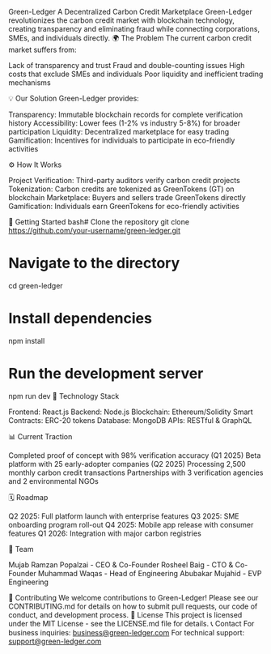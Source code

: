 Green-Ledger
A Decentralized Carbon Credit Marketplace
Green-Ledger revolutionizes the carbon credit market with blockchain technology, creating transparency and eliminating fraud while connecting corporations, SMEs, and individuals directly.
🌍 The Problem
The current carbon credit market suffers from:

Lack of transparency and trust
Fraud and double-counting issues
High costs that exclude SMEs and individuals
Poor liquidity and inefficient trading mechanisms

💡 Our Solution
Green-Ledger provides:

Transparency: Immutable blockchain records for complete verification history
Accessibility: Lower fees (1-2% vs industry 5-8%) for broader participation
Liquidity: Decentralized marketplace for easy trading
Gamification: Incentives for individuals to participate in eco-friendly activities

⚙️ How It Works

Project Verification: Third-party auditors verify carbon credit projects
Tokenization: Carbon credits are tokenized as GreenTokens (GT) on blockchain
Marketplace: Buyers and sellers trade GreenTokens directly
Gamification: Individuals earn GreenTokens for eco-friendly activities

🚀 Getting Started
bash# Clone the repository
git clone https://github.com/your-username/green-ledger.git

# Navigate to the directory
cd green-ledger

# Install dependencies
npm install

# Run the development server
npm run dev
🔧 Technology Stack

Frontend: React.js
Backend: Node.js
Blockchain: Ethereum/Solidity
Smart Contracts: ERC-20 tokens
Database: MongoDB
APIs: RESTful & GraphQL

📊 Current Traction

Completed proof of concept with 98% verification accuracy (Q1 2025)
Beta platform with 25 early-adopter companies (Q2 2025)
Processing 2,500 monthly carbon credit transactions
Partnerships with 3 verification agencies and 2 environmental NGOs

🗓️ Roadmap

Q2 2025: Full platform launch with enterprise features
Q3 2025: SME onboarding program roll-out
Q4 2025: Mobile app release with consumer features
Q1 2026: Integration with major carbon registries

💪 Team

Mujab Ramzan Popalzai - CEO & Co-Founder
Rosheel Baig - CTO & Co-Founder
Muhammad Waqas - Head of Engineering
Abubakar Mujahid - EVP Engineering

🤝 Contributing
We welcome contributions to Green-Ledger! Please see our CONTRIBUTING.md for details on how to submit pull requests, our code of conduct, and development process.
📄 License
This project is licensed under the MIT License - see the LICENSE.md file for details.
📞 Contact
For business inquiries: business@green-ledger.com
For technical support: support@green-ledger.com